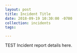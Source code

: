 ```yaml
---
layout: post
title: Incident Title
date: 2018-09-19 10:30:00 -0700
collection: incidents
tags: 

---
```


TEST Incident report details here.
